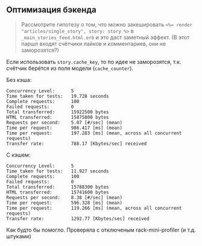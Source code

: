 ## Оптимизация бэкенда

> Рассмотрите гипотезу о том, что можно закешировать `<%= render "articles/single_story", story: story %>` в `_main_stories_feed.html.erb` и это даст заметный эффект. (В этот паршл входят счётчики лайков и комментариев, они не заморозятся?)

Если использовать `story.cache_key`, то по идее не заморозятся, т.к. счётчик берётся из поля модели (`cache_counter`).

Без кэша:

```
Concurrency Level:      5
Time taken for tests:   19.728 seconds
Complete requests:      100
Failed requests:        0
Total transferred:      15922500 bytes
HTML transferred:       15875800 bytes
Requests per second:    5.07 [#/sec] (mean)
Time per request:       986.417 [ms] (mean)
Time per request:       197.283 [ms] (mean, across all concurrent requests)
Transfer rate:          788.17 [Kbytes/sec] received
```

С кэшем:

```
Concurrency Level:      5
Time taken for tests:   11.927 seconds
Complete requests:      100
Failed requests:        0
Total transferred:      15788300 bytes
HTML transferred:       15741600 bytes
Requests per second:    8.38 [#/sec] (mean)
Time per request:       596.328 [ms] (mean)
Time per request:       119.266 [ms] (mean, across all concurrent requests)
Transfer rate:          1292.77 [Kbytes/sec] received
```

Как будто бы помогло. Проверяла с отключеным rack-mini-profiler (и т.д. штуками)